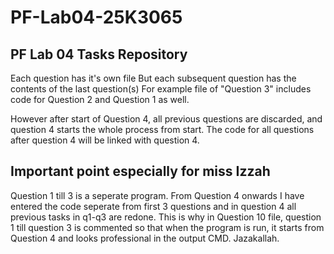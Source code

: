 # PF-Lab04-25K3065
## PF Lab 04 Tasks Repository 

Each question has it's own file
But each subsequent question has the contents of the last question(s)
For example file of "Question 3" includes code for Question 2 and Question 1 as well.

However after start of Question 4, all previous questions are discarded, and question 4 starts the whole process from start. The code for all questions after question 4 will be linked with question 4.

## Important point especially for miss Izzah

Question 1 till 3 is a seperate program. From Question 4 onwards I have entered the code seperate from first 3 questions and in question 4 all previous tasks in q1-q3 are redone. This is why in Question 10 file, question 1 till question 3 is commented so that when the program is run, it starts from Question 4 and looks professional in the output CMD. Jazakallah.
